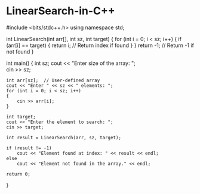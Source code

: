 # LinearSearch-in-C++
#include <bits/stdc++.h>
using namespace std;

int LinearSearch(int arr[], int sz, int target)
{
    for (int i = 0; i < sz; i++)
    {
        if (arr[i] == target)
        {
            return i; // Return index if found
        }
    }
    return -1; // Return -1 if not found
}

int main()
{
    int sz;
    cout << "Enter size of the array: ";     
    cin >> sz;

    int arr[sz];  // User-defined array
    cout << "Enter " << sz << " elements: ";
    for (int i = 0; i < sz; i++)
    {
        cin >> arr[i];
    }

    int target;
    cout << "Enter the element to search: ";
    cin >> target;

    int result = LinearSearch(arr, sz, target);

    if (result != -1)
        cout << "Element found at index: " << result << endl;
    else
        cout << "Element not found in the array." << endl;

    return 0;
}



















